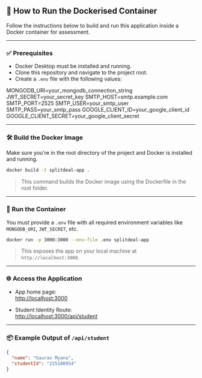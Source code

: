 ## 🐳 How to Run the Dockerised Container

Follow the instructions below to build and run this application inside a Docker container for assessment.

---

### ✅ Prerequisites

- Docker Desktop must be installed and running.
- Clone this repository and navigate to the project root.
- Create a `.env` file with the following values:

MONGODB_URI=your_mongodb_connection_string
JWT_SECRET=your_secret_key
SMTP_HOST=smtp.example.com
SMTP_PORT=2525
SMTP_USER=your_smtp_user
SMTP_PASS=your_smtp_pass
GOOGLE_CLIENT_ID=your_google_client_id
GOOGLE_CLIENT_SECRET=your_google_client_secret

---

### 🛠️ Build the Docker Image

Make sure you're in the root directory of the project and Docker is installed and running.

```bash
docker build -t splitdeal-app .
```

> This command builds the Docker image using the Dockerfile in the root folder.

---

### 🚀 Run the Container

You must provide a `.env` file with all required environment variables like `MONGODB_URI`, `JWT_SECRET`, etc.

```bash
docker run -p 3000:3000 --env-file .env splitdeal-app
```

> This exposes the app on your local machine at `http://localhost:3000`.

---

### 🌐 Access the Application

- App home page:  
  [http://localhost:3000](http://localhost:3000)

- Student Identity Route:  
  [http://localhost:3000/api/student](http://localhost:3000/api/student)

---

### 📦 Example Output of `/api/student`

```json
{
  "name": "Gaurav Myana",
  "studentId": "225108954"
}
```



